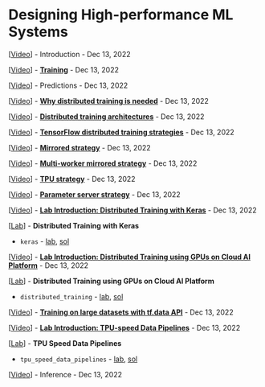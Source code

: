 # Designing High-performance ML Systems

[<a class="reference external" href="https://www.youtube.com/watch?v=6aSCPLL0B3I" target="_blank">Video</a>] - Introduction - Dec 13, 2022

[<a class="reference external" href="https://www.youtube.com/watch?v=rlhb-SHGdp8" target="_blank">Video</a>] - **[Training](training.md)** - Dec 13, 2022

[<a class="reference external" href="https://www.youtube.com/watch?v=PaKvzTWOJ68" target="_blank">Video</a>] - Predictions - Dec 13, 2022

[<a class="reference external" href="https://www.youtube.com/watch?v=yrQXH9dV1Hk" target="_blank">Video</a>] - **[Why distributed training is needed](why_distributed_training_is_needed.md)** - Dec 13, 2022

[<a class="reference external" href="https://www.youtube.com/watch?v=DTV9MeOrO64" target="_blank">Video</a>] - **[Distributed training architectures](distributed_training_architectures.md)** - Dec 13, 2022

[<a class="reference external" href="https://www.youtube.com/watch?v=jNnj6KUgRoA" target="_blank">Video</a>] - **[TensorFlow distributed training strategies](tf_distributed_training_strategies.md)** - Dec 13, 2022

[<a class="reference external" href="https://www.youtube.com/watch?v=tbmlZ1T1sxM" target="_blank">Video</a>] - **[Mirrored strategy](mirrored_strategy.md)** - Dec 13, 2022

[<a class="reference external" href="https://www.youtube.com/watch?v=QIuJDnsbP3E" target="_blank">Video</a>] - **[Multi-worker mirrored strategy](multi_worker_mirrored_strategy.md)** - Dec 13, 2022

[<a class="reference external" href="https://www.youtube.com/watch?v=UiupJeCSquI" target="_blank">Video</a>] - **[TPU strategy](tpu_strategy.md)** - Dec 13, 2022

[<a class="reference external" href="https://www.youtube.com/watch?v=gSCHwdCN310" target="_blank">Video</a>] - **[Parameter server strategy](parameter_server_strategy.md)** - Dec 13, 2022

[<a class="reference external" href="https://www.youtube.com/watch?v=5zPotyAmkSQ" target="_blank">Video</a>] - **[Lab Introduction: Distributed Training with Keras](lab_intro_distributed_training_with_keras.md)** - Dec 13, 2022

[<a class="reference external" href="https://www.cloudskillsboost.google/course_sessions/2438563/labs/354469" target="_blank">Lab</a>] - **Distributed Training with Keras**
* `keras` - <a class="reference external" href="https://github.com/GoogleCloudPlatform/training-data-analyst/blob/master/courses/machine_learning/deepdive2/production_ml/labs/keras.ipynb" target="_blank">lab</a>, <a class="reference external" href="https://github.com/GoogleCloudPlatform/training-data-analyst/blob/master/courses/machine_learning/deepdive2/production_ml/solutions/keras.ipynb" target="_blank">sol</a>

[<a class="reference external" href="https://www.youtube.com/watch?v=fedO0we7rv8" target="_blank">Video</a>] - **[Lab Introduction: Distributed Training using GPUs on Cloud AI Platform](lab_intro_distributed_training_using_gpus_on_cloud.md)** - Dec 13, 2022

[<a class="reference external" href="https://www.cloudskillsboost.google/course_sessions/2438563/labs/354471" target="_blank">Lab</a>] - **Distributed Training using GPUs on Cloud AI Platform**
* `distributed_training` - <a class="reference external" href="https://github.com/GoogleCloudPlatform/training-data-analyst/blob/master/courses/machine_learning/deepdive2/production_ml/labs/distributed_training.ipynb" target="_blank">lab</a>, <a class="reference external" href="https://github.com/GoogleCloudPlatform/training-data-analyst/blob/master/courses/machine_learning/deepdive2/production_ml/solutions/distributed_training.ipynb" target="_blank">sol</a>

[<a class="reference external" href="https://www.youtube.com/watch?v=m9Ecd6THJv0" target="_blank">Video</a>] - **[Training on large datasets with tf.data API](training_on_large_datasets_with_tf_data_api.md)** - Dec 13, 2022

[<a class="reference external" href="https://www.youtube.com/watch?v=574DXfBmW2Q" target="_blank">Video</a>] - **[Lab Introduction: TPU-speed Data Pipelines](lab_intro_tpu_speed_data_pipelines.md)** - Dec 13, 2022

[<a class="reference external" href="https://www.cloudskillsboost.google/course_sessions/2438563/labs/354474" target="_blank">Lab</a>] - **TPU Speed Data Pipelines**
* `tpu_speed_data_pipelines` - <a class="reference external" href="https://github.com/GoogleCloudPlatform/training-data-analyst/blob/master/courses/machine_learning/deepdive2/production_ml/labs/tpu_speed_data_pipelines.ipynb" target="_blank">lab</a>, <a class="reference external" href="https://github.com/GoogleCloudPlatform/training-data-analyst/blob/master/courses/machine_learning/deepdive2/production_ml/solutions/tpu_speed_data_pipelines.ipynb" target="_blank">sol</a>

[<a class="reference external" href="https://www.youtube.com/watch?v=ILZuFizU8hw" target="_blank">Video</a>] - Inference - Dec 13, 2022
